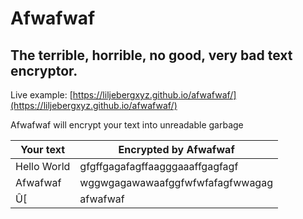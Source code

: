 # Afwafwaf
## The terrible, horrible, no good, very bad text encryptor.

Live example: [https://liljebergxyz.github.io/afwafwaf/](https://liljebergxyz.github.io/afwafwaf/)

Afwafwaf will encrypt your text into unreadable garbage

| Your text        | Encrypted by Afwafwaf      |
| ------------- |-------------|
| Hello World   | gfgffgagafagffaagggaaaffgagfagf |
| Afwafwaf      | wggwgagawawaafggfwfwfafagfwwagag      |
| Û[ | afwafwaf      |

